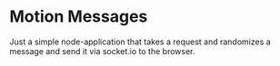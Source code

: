 # Motion Messages

Just a simple node-application that takes a request and randomizes a message and send it via socket.io to the browser.
